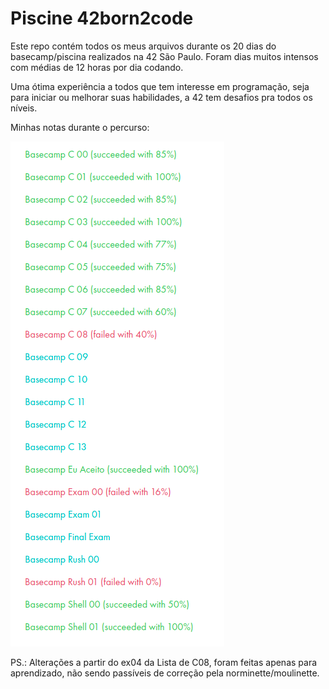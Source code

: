 # Piscine 42born2code

Este repo contém todos os meus arquivos durante os 20 dias do basecamp/piscina realizados na 42 São Paulo. Foram dias muitos intensos com médias de 12 horas por dia codando.

Uma ótima experiência a todos que tem interesse em programação, seja para iniciar ou melhorar suas habilidades, a 42 tem desafios pra todos os níveis. 

Minhas notas durante o percurso:

![img](https://github.com/gabrieImoreira/42_basecamp/blob/main/archives/notas.png)

PS.: Alterações a partir do ex04 da Lista de C08, foram feitas apenas para aprendizado, não sendo passíveis de correção pela norminette/moulinette.
